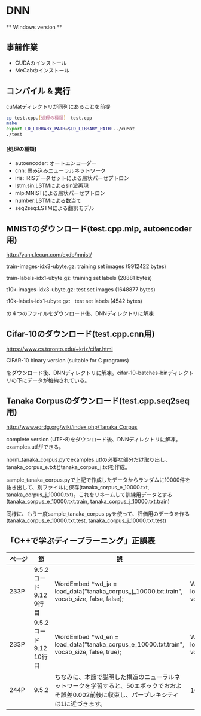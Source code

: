 # DNN

** Windows version **

## 事前作業
* CUDAのインストール
* MeCabのインストール

## コンパイル & 実行
cuMatディレクトリが同列にあることを前提
```bash
cp test.cpp.[処理の種類]　test.cpp
make
export LD_LIBRARY_PATH=$LD_LIBRARY_PATH:../cuMat
./test
```
#### [処理の種類]
* autoencoder: オートエンコーダー
* cnn: 畳み込みニューラルネットワーク
* iris: IRISデータセットによる層状パーセプトロン
* lstm.sin:LSTMによるsin波再現
* mlp:MNISTによる層状パーセプトロン
* number:LSTMによる数当て
* seq2seq:LSTMによる翻訳モデル

## MNISTのダウンロード(test.cpp.mlp, autoencoder用)
http://yann.lecun.com/exdb/mnist/

train-images-idx3-ubyte.gz:  training set images (9912422 bytes) 

train-labels-idx1-ubyte.gz:  training set labels (28881 bytes) 

t10k-images-idx3-ubyte.gz:   test set images (1648877 bytes) 

t10k-labels-idx1-ubyte.gz:   test set labels (4542 bytes)

の４つのファイルをダウンロード後、DNNディレクトリに解凍

## Cifar-10のダウンロード(test.cpp.cnn用)
https://www.cs.toronto.edu/~kriz/cifar.html

CIFAR-10 binary version (suitable for C programs)

をダウンロード後、DNNディレクトリに解凍。cifar-10-batches-binディレクトリの下にデータが格納されている。

## Tanaka Corpusのダウンロード(test.cpp.seq2seq用)
http://www.edrdg.org/wiki/index.php/Tanaka_Corpus

complete version (UTF-8)をダウンロード後、DNNディレクトリに解凍。examples.utfができる。

norm_tanaka_corpus.pyでexamples.utfの必要な部分だけ取り出し、tanaka_corpus_e.txtとtanaka_corpus_j.txtを作成。

sample_tanaka_corpus.pyで上記で作成したデータからランダムに10000件を抜き出して、別ファイルに保存(tanaka_corpus_e_10000.txt, tanaka_corpus_j_10000.txt)。これをリネームして訓練用データとする(tanaka_corpus_e_10000.txt.train, tanaka_corpus_j_10000.txt.train)

同様に、もう一度sample_tanaka_corpus.pyを使って、評価用のデータを作る(tanaka_corpus_e_10000.txt.test, tanaka_corpus_j_10000.txt.test)

    
## 「C++で学ぶディープラーニング」正誤表
|ページ|節|誤|正|
|------|-----|----|-------|
|233P&nbsp;&nbsp;|9.5.2 コード9.12 9行目|WordEmbed *wd_ja = load_data("tanaka_corpus_j_10000.txt.train", vocab_size, false, false);|WordEmbed *wd_ja = load_data("tanaka_corpus_j_10000.txt.train", vocab_size, true, false);|
|233P&nbsp;&nbsp;|9.5.2 コード9.12 10行目|WordEmbed *wd_en = load_data("tanaka_corpus_e_10000.txt.train", vocab_size, false, true);|WordEmbed *wd_en = load_data("tanaka_corpus_e_10000.txt.train", vocab_size, true, true);|
|244P&nbsp;&nbsp;|9.5.2|ちなみに、本節で説明した構造のニューラルネットワークを学習すると、50エポックでおおよそ誤差0.002前後に収束し、パープレキシティは1に近づきます。|100エポックで誤差0.002前後に収束します。|
